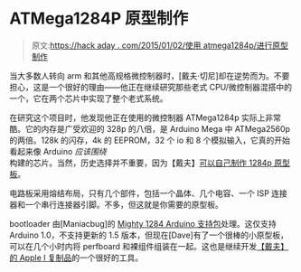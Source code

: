 # ATMega1284P 原型制作

> 原文:[https://hack aday . com/2015/01/02/使用 atmega1284p/进行原型制作](https://hackaday.com/2015/01/02/prototyping-with-the-atmega1284p/)

当大多数人转向 arm 和其他高规格微控制器时，[戴夫·切尼]却在逆势而为。不要担心，这是一个很好的理由——他正在继续研究那些老式 CPU/微控制器混搭中的一个，它在两个芯片中实现了整个老式系统。

在研究这个项目时，他发现他正在使用的微控制器 ATMega1284p 实际上非常酷。它的内存是广受欢迎的 328p 的八倍，是 Arduino Mega 中 ATMega2560p 的两倍。128k 的闪存，4k 的 EEPROM，32 个 io 和 8 个模拟输入，它真的开始看起来像 Arduino *应该围绕*构建的芯片。当然，历史选择并不重要，因为【戴夫】[可以自己制作 1284p 原型板](http://dave.cheney.net/2014/12/31/building-an-atmega1284p-prototype)。

电路板采用熔结布局，只有几个部件，包括一个晶体、几个电容、一个 ISP 连接器和一个串行连接器引脚。不多，但这就是你需要的原型板。

bootloader 由[Maniacbug]的 [Mighty 1284 Arduino 支持包](http://maniacbug.wordpress.com/2011/11/27/arduino-on-atmega1284p-4/)处理。这仅支持 Arduino 1.0，不支持更新的 1.5 版本，但现在[Dave]有了一个很棒的小原型板，可以在几个小时内将 perfboard 和裸组件组装在一起。这也是继续开发[【戴夫】的 Apple I 复制品](http://hackaday.com/2014/12/26/weird-clocks-and-a-three-chip-apple-i/)的一个很好的工具。
